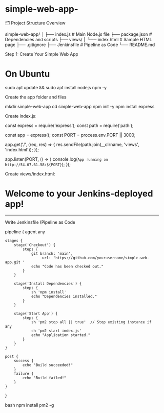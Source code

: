 # simple-web-app-

🗂️ Project Structure Overview

simple-web-app/
│
├── index.js                  # Main Node.js file
├── package.json              # Dependencies and scripts
├── views/
│   └── index.html            # Sample HTML page
├── .gitignore
├── Jenkinsfile               # Pipeline as Code
└── README.md

Step 1: Create Your Simple Web App
# On Ubuntu
sudo apt update && sudo apt install nodejs npm -y

Create the app folder and files

mkdir simple-web-app
cd simple-web-app
npm init -y
npm install express

Create index.js:

const express = require('express');
const path = require('path');

const app = express();
const PORT = process.env.PORT || 3000;

app.get('/', (req, res) => {
    res.sendFile(path.join(__dirname, 'views', 'index.html'));
});

app.listen(PORT, () => {
    console.log(`App running on http://54.67.61.58:${PORT}`);
});

Create views/index.html:

<!DOCTYPE html>
<html>
<head><title>Hello from Jenkins</title></head>
<body>
    <h1>Welcome to your Jenkins-deployed app!</h1>
</body>
</html>

----------------------------------------------------------------------------------------------------

Write Jenkinsfile (Pipeline as Code

pipeline {
    agent any

    stages {
        stage('Checkout') {
            steps {
                git branch: 'main',
                     url: 'https://github.com/yourusername/simple-web-app.git '
                echo "Code has been checked out."
            }
        }

        stage('Install Dependencies') {
            steps {
                sh 'npm install'
                echo "Dependencies installed."
            }
        }

        stage('Start App') {
            steps {
                sh 'pm2 stop all || true'  // Stop existing instance if any
                sh 'pm2 start index.js'
                echo "Application started."
            }
        }
    }

    post {
        success {
            echo "Build succeeded!"
        }
        failure {
            echo "Build failed!"
        }
    }
}

bash
npm install pm2 -g
